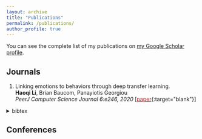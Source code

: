 ```yaml
---
layout: archive
title: "Publications"
permalink: /publications/
author_profile: true
---
```


You can see the complete list of my publications on <a href="https://scholar.google.com/citations?user=QqpAM60AAAAJ&hl=en&oi=ao">my Google Scholar profile</a>.

## Journals
  1. Linking emotions to behaviors through deep transfer learning.\
  **Haoqi Li**, Brian Baucom, Panayiotis Georgiou\
  <em> PeerJ Computer Science Journal 6:e246, 2020 </em>
  \[[<font color="brown">paper</font>](https://peerj.com/articles/cs-246.pdf){:target="blank"}\]
  <details>
    <summary>bibtex</summary>
    <br />article{li2020linking,
    <br /> &nbsp;&nbsp;&nbsp;&nbsp;&nbsp;title={Linking emotions to behaviors through deep transfer learning},
    <br /> &nbsp;&nbsp;&nbsp;&nbsp;&nbsp;author={Li, Haoqi and Baucom, Brian and Georgiou, Panayiotis},
    <br /> &nbsp;&nbsp;&nbsp;&nbsp;&nbsp;journal={PeerJ Computer Science},
    <br /> &nbsp;&nbsp;&nbsp;&nbsp;&nbsp;volume={6},
    <br /> &nbsp;&nbsp;&nbsp;&nbsp;&nbsp;pages={e246},
    <br /> &nbsp;&nbsp;&nbsp;&nbsp;&nbsp;year={2020},
    <br /> &nbsp;&nbsp;&nbsp;&nbsp;&nbsp;year={2020},
    <br /> &nbsp;&nbsp;&nbsp;&nbsp;&nbsp;publisher={PeerJ Inc.}
    <br />}
  </details>


## Conferences

